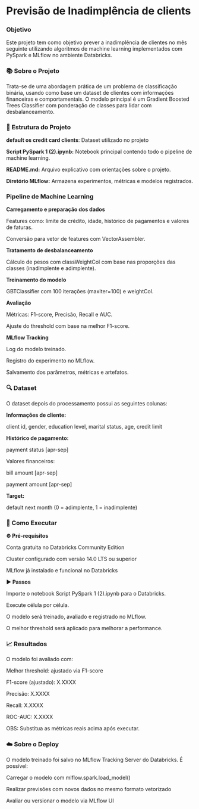 # Previsão de Inadimplência de clients

### Objetivo 

Este projeto tem como objetivo prever a inadimplência de clientes no mês seguinte utilizando algoritmos de machine learning implementados com PySpark e MLflow no ambiente Databricks.

### 📚 Sobre o Projeto

Trata-se de uma abordagem prática de um problema de classificação binária, usando como base um dataset de clientes com informações financeiras e comportamentais. O modelo principal é um Gradient Boosted Trees Classifier com ponderação de classes para lidar com desbalanceamento.

### 📁 Estrutura do Projeto

**default os credit card clients**: Dataset utilizado no projeto

**Script PySpark 1 (2).ipynb:** Notebook principal contendo todo o pipeline de machine learning.

**README.md:** Arquivo explicativo com orientações sobre o projeto.

**Diretório MLflow:** Armazena experimentos, métricas e modelos registrados.

### Pipeline de Machine Learning

**Carregamento e preparação dos dados**

Features como: limite de crédito, idade, histórico de pagamentos e valores de faturas.

Conversão para vetor de features com VectorAssembler.

**Tratamento de desbalanceamento**

Cálculo de pesos com classWeightCol com base nas proporções das classes (inadimplente e adimplente).

**Treinamento do modelo**

GBTClassifier com 100 iterações (maxIter=100) e weightCol.

**Avaliação**

Métricas: F1-score, Precisão, Recall e AUC.

Ajuste do threshold com base na melhor F1-score.

**MLflow Tracking**

Log do modelo treinado.

Registro do experimento no MLflow.

Salvamento dos parâmetros, métricas e artefatos.

### 🔍 Dataset

O dataset depois do processamento possui as seguintes colunas:

**Informações de cliente:**

client id, gender, education level, marital status, age, credit limit

**Histórico de pagamento:**

payment status [apr-sep]

Valores financeiros:

bill amount [apr-sep]

payment amount [apr-sep]

**Target:**

default next month (0 = adimplente, 1 = inadimplente)

### 💾 Como Executar

**⚙️ Pré-requisitos**

Conta gratuita no Databricks Community Edition

Cluster configurado com versão 14.0 LTS ou superior

MLflow já instalado e funcional no Databricks

**▶️ Passos**

Importe o notebook Script PySpark 1 (2).ipynb para o Databricks.

Execute célula por célula.

O modelo será treinado, avaliado e registrado no MLflow.

O melhor threshold será aplicado para melhorar a performance.

### 📈 Resultados

O modelo foi avaliado com:

Melhor threshold: ajustado via F1-score

F1-score (ajustado): X.XXXX

Precisão: X.XXXX

Recall: X.XXXX

ROC-AUC: X.XXXX

OBS: Substitua as métricas reais acima após executar.

### ☁️ Sobre o Deploy

O modelo treinado foi salvo no MLflow Tracking Server do Databricks. É possível:

Carregar o modelo com mlflow.spark.load_model()

Realizar previsões com novos dados no mesmo formato vetorizado

Avaliar ou versionar o modelo via MLflow UI

